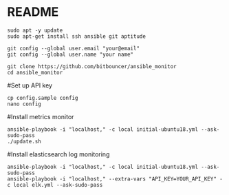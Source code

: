 # README #

```
sudo apt -y update
sudo apt-get install ssh ansible git aptitude

git config --global user.email "your@email"
git config --global user.name "your name"

git clone https://github.com/bitbouncer/ansible_monitor
cd ansible_monitor
```

#Set up API key
```
cp config.sample config
nano config

```

#Install metrics monitor
```
ansible-playbook -i "localhost," -c local initial-ubuntu18.yml --ask-sudo-pass 
./update.sh

```


#Install elasticsearch log monitoring
```
ansible-playbook -i "localhost," -c local initial-ubuntu18.yml --ask-sudo-pass 
ansible-playbook -i "localhost," --extra-vars "API_KEY=YOUR_API_KEY" -c local elk.yml --ask-sudo-pass

```



